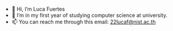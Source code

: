 - 👋 Hi, I’m Luca Fuertes
- 🌱 I’m in my first year of studying computer science at university.
- 📫 You can reach me through this email: 22lucaf@nist.ac.th
